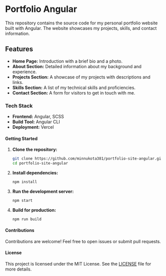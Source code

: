 # Portfolio Angular

This repository contains the source code for my personal portfolio website built with Angular. The website showcases my projects, skills, and contact information.

## Features

- **Home Page:** Introduction with a brief bio and a photo.
- **About Section:** Detailed information about my background and experience.
- **Projects Section:** A showcase of my projects with descriptions and links.
- **Skills Section:** A list of my technical skills and proficiencies.
- **Contact Section:** A form for visitors to get in touch with me.

### Tech Stack

- **Frontend:** Angular, SCSS
- **Build Tool:** Angular CLI
- **Deployment:** Vercel

#### Getting Started

1. **Clone the repository:**

   ```bash
   git clone https://github.com/minnukota381/portfolio-site-angular.git
   cd portfolio-site-angular
   ```

2. **Install dependencies:**

   ```bash
   npm install
   ```

3. **Run the development server:**

   ```bash
   npm start
   ```

4. **Build for production:**

   ```bash
   npm run build
   ```

#### Contributions

Contributions are welcome! Feel free to open issues or submit pull requests.

#### License

This project is licensed under the MIT License. See the [LICENSE](LICENSE) file for more details.
